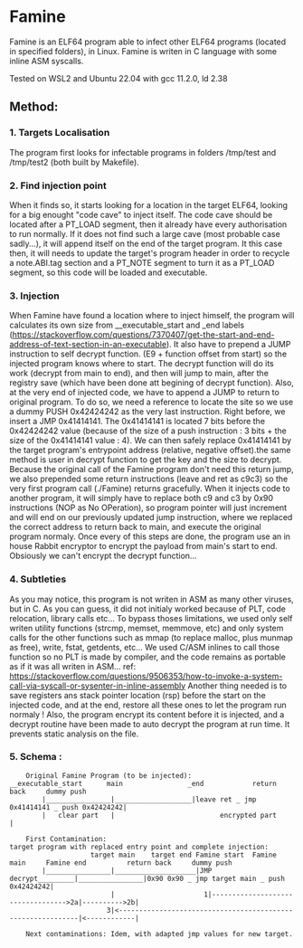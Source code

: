 # Famine
Famine is an ELF64 program able to infect other ELF64 programs (located in specified folders), in Linux.
Famine is writen in C language with some inline ASM syscalls.

Tested on WSL2 and Ubuntu 22.04 with gcc 11.2.0, ld 2.38

## Method:
### 1. Targets Localisation
The program first looks for infectable programs in folders /tmp/test and /tmp/test2 (both built by Makefile).
### 2. Find injection point
When it finds so, it starts looking for a location in the target ELF64, looking for a big enought "code cave" to inject itself.
The code cave should be located after a PT_LOAD segment, then it already have every authorisation to run normally.
If it does not find such a large cave (most probable case sadly...), it will append itself on the end of the target program.
It this case then, it will needs to update the target's program header in order to recycle a note.ABI.tag section and a PT_NOTE segment to turn it as a PT_LOAD segment, so this code will be loaded and executable.
### 3. Injection
When Famine have found a location where to inject himself, the program will calculates its own size from __executable_start and _end labels (https://stackoverflow.com/questions/7370407/get-the-start-and-end-address-of-text-section-in-an-executable).
It also have to prepend a JUMP instruction to self decrypt function. (E9 + function offset from start) so the injected program knows where to start. The decrypt function will do its work (decrypt from main to end), and then will jump to main, after the registry save (which have been done att begining of decrypt function).
Also, at the very end of injected code, we have to append a JUMP to return to original program. 
To do so, we need a reference to locate the site so we use a dummy PUSH 0x42424242 as the very last instruction.
Right before, we insert a JMP 0x41414141. The 0x41414141 is located 7 bits before the 0x42424242 value (because of the size of a push instruction : 3 bits + the size of the 0x41414141 value : 4). We can then safely replace 0x41414141 by the target program's entrypoint address (relative, negative offset).the same method is user in decrypt function to get the key and the size to decrypt.
Because the original call of the Famine program don't need this return jump, we also prepended some return instructions (leave and ret as c9c3) so the very first program call (./Famine) returns gracefully. When it injects code to another program, it will simply have to replace both c9 and c3 by 0x90 instructions (NOP as No OPeration), so program pointer will just increment and will end on our previously updated jump instruction, where we replaced the correct address to return back to main, and execute the original program normaly.
Once every of this steps are done, the program use an in house Rabbit encryptor to encrypt the payload from main's start to end.
Obsiously we can't encrypt the decrypt function...
### 4. Subtleties
As you may notice, this program is not writen in ASM as many other viruses, but in C. As you can guess, it did not initialy worked because of PLT, code relocation, library calls etc... 
To bypass thoses limitations, we used only self writen utility functions (strcmp, memset, memmove, etc) and only system calls for the other functions such as mmap (to replace malloc, plus munmap as free), write, fstat, getdents, etc... 
We used C/ASM inlines to call those function so no PLT is made by compiler, and the code remains as portable as if it was all writen in ASM...
ref: https://stackoverflow.com/questions/9506353/how-to-invoke-a-system-call-via-syscall-or-sysenter-in-inline-assembly
Another thing needed is to save registers ans stack pointer location (rsp) before the start on the injected code, and at the end, restore all these ones to let the program run normaly !
Also, the program encrypt its content before it is injected, and a decrypt routine have been made to auto decrypt the program at run time. It prevents static analysis on the file.
### 5. Schema :
```
	Original Famine Program (to be injected):
__executable_start		main				_end			return back		dummy push
		|________________|___________________|leave ret _ jmp 0x41414141 _ push 0x42424242|
		|	clear part	 | 							encrypted part						  |

	First Contamination:
target program with replaced entry point and complete injection:
					target main	   target end Famine start	Famine main		Famine end			return back		dummy push
		|________________|____________________|JMP decrypt_________|________________|0x90 0x90 _ jmp target main _ push 0x42424242|
						 |						1|---------------------------------->2a|---------->2b|
						3|<------------------------------------------------------------|<------------|
	
	Next contaminations: Idem, with adapted jmp values for new target.

```
